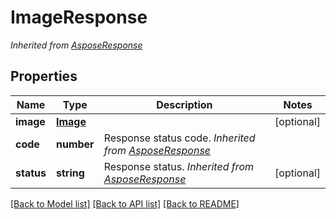 # ImageResponse


*Inherited from [AsposeResponse](AsposeResponse.md)*
## Properties
Name | Type | Description | Notes
------------ | ------------- | ------------- | -------------
**image** | [**Image**](Image.md) |  | [optional]
**code** | **number** | Response status code. *Inherited from [AsposeResponse](AsposeResponse.md)* | 
**status** | **string** | Response status. *Inherited from [AsposeResponse](AsposeResponse.md)* | [optional]

[[Back to Model list]](../README.md#documentation-for-models) [[Back to API list]](../README.md#documentation-for-api-endpoints) [[Back to README]](../README.md)

